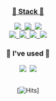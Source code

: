 

<!--
**jeong-juyoung/jeong-juyoung** is a ✨ _special_ ✨ repository because its `README.md` (this file) appears on your GitHub profile.

Here are some ideas to get you started:


- 🔭 I’m currently working on ...
- 🌱 I’m currently learning ...
- 👯 I’m looking to collaborate on ...
- 🤔 I’m looking for help with ...
- 💬 Ask me about ...
- 📫 How to reach me: ...
- 😄 Pronouns: ...
- ⚡ Fun fact: ...
-->



<div align="center">
  <a href="#">
    
<img src="https://capsule-render.vercel.app/api?type=waving&color=auto&height=300&section=header&text=Hi ! %20 there 👋 I'm jungjuyoung &fontSize=30" /><br><br> 
  <h3 align="center" style="margin-top: -85px;">💜 Stack 💜 </h3>
    <p>
      <img src="https://img.shields.io/badge/Java-007396?style=flat-square&logo=Java&logoColor=white"/>&nbsp;
      <img src="https://img.shields.io/badge/Spring-6DB33F?style=flat-square&logo=Spring&logoColor=white"/>&nbsp;
      <img src="https://img.shields.io/badge/Oracle-F80000?style=flat-square&logo=Oracle&logoColor=white"/>
      <br> 
      <img src="https://img.shields.io/badge/HTML5-E34F26?style=flat-square&logo=HTML5&logoColor=white"/>&nbsp;
      <img src="https://img.shields.io/badge/CSS3-1572B6?style=flat-square&logo=CSS3&logoColor=white"/>&nbsp;
      <img src="https://img.shields.io/badge/JavaScript-#4A154B?style=flat-square&logo=JavaScript&logoColor=black"/>&nbsp;
      <img src="https://img.shields.io/badge/jQuery-0769AD?style=flat-square&logo=jQuery&logoColor=white"/>
    </p>
  </a>
  
  <h3 align="center">💙 I've used 💙</h3>
  <p>
    <a href="jungjuyoung1314@gmail.com"><img src="https://img.shields.io/badge/Gmail-EA4335?style=flat-square&logo=Gmail&logoColor=white"/></a>&nbsp;
    <a href="https://jung-juyoung.notion.site/b4383daf8405411aa05c4115acfab9b8">
      <img src="https://img.shields.io/badge/Notion-000000?style=flat-square&logo=Notion&logoColor=white"/></a>
    <br><br>
  </p>
  

[![Hits](https://hits.seeyoufarm.com/api/count/incr/badge.svg?url=https%3A%2F%2Fgithub.com%2Fjeong-juyoung&count_bg=%23DCC1ED&title_bg=%23FFE0A8&icon=&icon_color=%23150000&title=today&edge_flat=false)]

  
</div>


